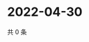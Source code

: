 # 2022-04-30

共 0 条

<!-- BEGIN WEIBO -->
<!-- 最后更新时间 Sat Apr 30 2022 15:15:37 GMT+0800 (China Standard Time) -->

<!-- END WEIBO -->
